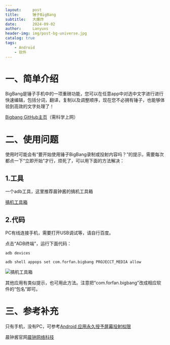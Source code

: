 ```yaml
---
layout:     post
title:      锤子BigBang
subtitle:   大爆炸
date:       2024-09-02
author:     Lanyuxs
header-img: img/post-bg-universe.jpg
catalog: true
tags:
    - Android
    - 软件
---
```

# 一、简单介绍
BigBang是锤子手机中的一项重磅功能，您可以在任意app中对选中文字进行进行快速编辑，包括分词，翻译，复制以及调整顺序，现在您不必拥有锤子，也能够体验到高效的文字处理了！ 

[Bigbang GitHub主页](https://github.com/l465659833/Bigbang)（需科学上网）

# 二、使用问题
使用时可能会有“要开始使用锤子BigBang录制或投射内容吗？”的提示，需要每次都点一下“立即开始”才行，烦死了，可以用下面的方法解决：
## 1.工具
一个adb工具，这里推荐晨钟酱的搞机工具箱

[搞机工具箱](https://jamcz.com/gjgjx/)
## 2.代码
PC有线连接手机，需要打开USB调试等，请自行百度。

点击“ADB终端”，运行下面代码：

`adb devices`

`adb shell appops set com.forfan.bigbang PROJECCT_MEDIA allow`

![搞机工具箱](https://p.ipic.vip/ipwcls.png)

其他应用有类似提示，也可用此方法。注意把“com.forfan.bigbang”改成相应软件的“包名”即可。

# 三、参考补充
只有手机，没有PC，可参考[Android 应用永久授予屏幕投射权限](https://www.bilibili.com/read/cv28573584/)

晨钟酱官网[晨钟网络科技](https://jamcz.com)